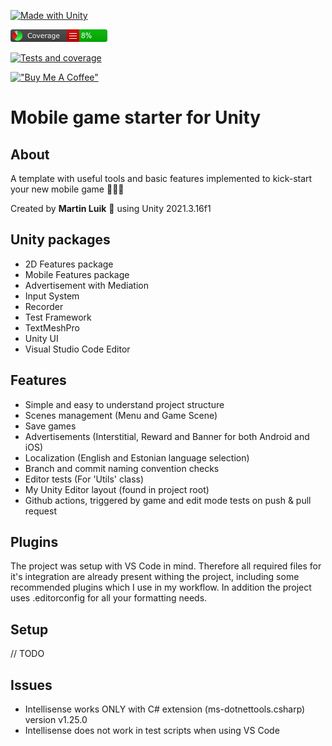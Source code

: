 [![Made with Unity](https://img.shields.io/badge/Made%20with-Unity-57b9d3.svg?style=flat&logo=unity)](https://unity3d.com)

[![Alt text](./Reports/Report/badge_linecoverage.png?raw=true "Line Coverage")](https://htmlpreview.github.io/?https://github.com/luikmartin/mls-unity-mobile-game-starter/blob/main/Reports/Report/index.html)

[![Tests and coverage](https://github.com/luikmartin/mls-unity-mobile-game-starter/actions/workflows/main.yml/badge.svg)](https://github.com/luikmartin/mls-unity-mobile-game-starter/actions/workflows/main.yml)

[!["Buy Me A Coffee"](https://img.shields.io/badge/-buy_me_a%C2%A0coffee-gray?logo=buy-me-a-coffee)](https://www.buymeacoffee.com/martinluik)

# Mobile game starter for Unity

## About

A template with useful tools and basic features implemented to kick-start your new mobile game 🚀🚀🚀

Created by **Martin Luik** 🦢 using Unity 2021.3.16f1

## Unity packages

- 2D Features package
- Mobile Features package
- Advertisement with Mediation
- Input System
- Recorder
- Test Framework
- TextMeshPro
- Unity UI
- Visual Studio Code Editor

## Features

- Simple and easy to understand project structure
- Scenes management (Menu and Game Scene)
- Save games
- Advertisements (Interstitial, Reward and Banner for both Android and iOS)
- Localization (English and Estonian language selection)
- Branch and commit naming convention checks
- Editor tests (For 'Utils' class)
- My Unity Editor layout (found in project root)
- Github actions, triggered by game and edit mode tests on push & pull request

## Plugins

The project was setup with VS Code in mind. Therefore all required files for it's integration are already present withing the project, including some recommended plugins which I use in my workflow. In addition the project uses .editorconfig for all your formatting needs.

## Setup

// TODO

## Issues

- Intellisense works ONLY with C# extension (ms-dotnettools.csharp) version v1.25.0
- Intellisense does not work in test scripts when using VS Code
